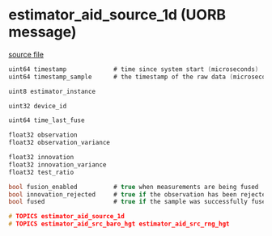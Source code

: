# estimator_aid_source_1d (UORB message)



[source file](https://github.com/PX4/PX4-Autopilot/blob/master/msg/estimator_aid_source_1d.msg)

```c
uint64 timestamp             # time since system start (microseconds)
uint64 timestamp_sample      # the timestamp of the raw data (microseconds)

uint8 estimator_instance

uint32 device_id

uint64 time_last_fuse

float32 observation
float32 observation_variance

float32 innovation
float32 innovation_variance
float32 test_ratio

bool fusion_enabled          # true when measurements are being fused
bool innovation_rejected     # true if the observation has been rejected
bool fused                   # true if the sample was successfully fused

# TOPICS estimator_aid_source_1d
# TOPICS estimator_aid_src_baro_hgt estimator_aid_src_rng_hgt

```

